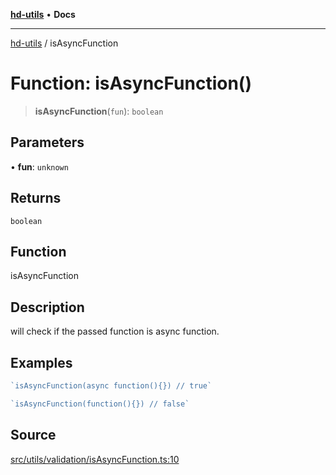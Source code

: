 [**hd-utils**](../README.md) • **Docs**

***

[hd-utils](../globals.md) / isAsyncFunction

# Function: isAsyncFunction()

> **isAsyncFunction**(`fun`): `boolean`

## Parameters

• **fun**: `unknown`

## Returns

`boolean`

## Function

isAsyncFunction

## Description

will check if the passed function is async function.

## Examples

```ts
`isAsyncFunction(async function(){}) // true`
```

```ts
`isAsyncFunction(function(){}) // false`
```

## Source

[src/utils/validation/isAsyncFunction.ts:10](https://github.com/AhmadHddad/h-utils/blob/8e9e542f98b1a43a336ce585dc8666b21b0e894d/src/utils/validation/isAsyncFunction.ts#L10)

